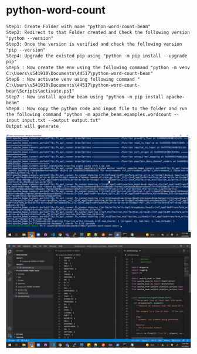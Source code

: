 # python-word-count

```
Step1: Create Folder with name "python-word-count-beam"
Step2: Redirect to that Folder created and Check the following version "python --version"
Step3: Once the version is verified and check the following version "pip --version"
Step4: Upgrade the existed pip using "python -m pip install --upgrade pip"
Step5 : Now create the env using the following command "python -m venv C:\Users\s541910\Documents\44517\python-word-count-bean"
Step6 : Now activate venv using following command " C:\Users\s541910\Documents\44517\python-word-count-bean\Scripts\activate.ps1"
Step7 : Now install apache beam using "python -m pip install apache-beam"
Step8 : Now copy the python code and input file to the folder and run the following command "python -m apache_beam.examples.wordcount --input input.txt --output output.txt"
Output will generate

```

![image1](https://raw.githubusercontent.com/vallapurapuramu/python-word-count/main/Screenshot%20(108).png)


![image1](https://raw.githubusercontent.com/vallapurapuramu/python-word-count/main/Screenshot%20(109).png)


